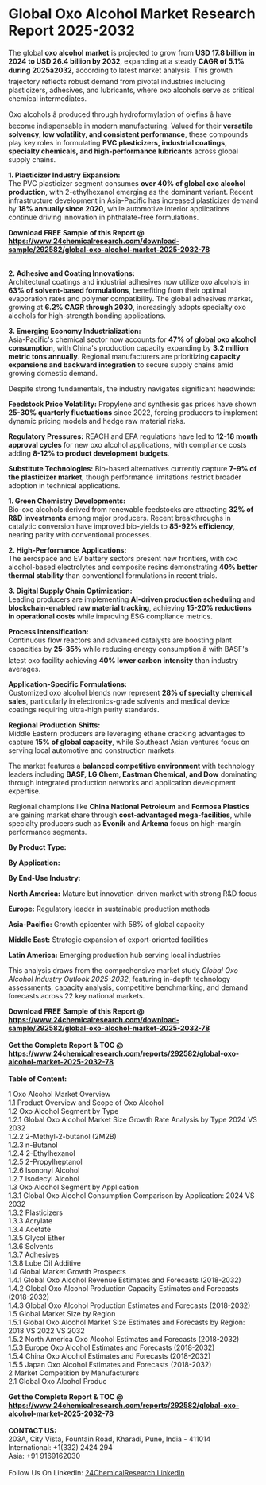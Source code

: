 <h1>Global Oxo Alcohol Market Research Report 2025-2032</h1><p>The global <strong>oxo alcohol market</strong> is projected to grow from <strong>USD 17.8 billion in 2024 to USD 26.4 billion by 2032</strong>, expanding at a steady <strong>CAGR of 5.1% during 2025â2032</strong>, according to latest market analysis. This growth trajectory reflects robust demand from pivotal industries including plasticizers, adhesives, and lubricants, where oxo alcohols serve as critical chemical intermediates.</p><p>Oxo alcohols â produced through hydroformylation of olefins â have become indispensable in modern manufacturing. Valued for their <strong>versatile solvency, low volatility, and consistent performance</strong>, these compounds play key roles in formulating <strong>PVC plasticizers, industrial coatings, specialty chemicals, and high-performance lubricants</strong> across global supply chains.</p><p><strong>1. Plasticizer Industry Expansion:</strong><br>
The PVC plasticizer segment consumes <strong>over 40% of global oxo alcohol production</strong>, with 2-ethylhexanol emerging as the dominant variant. Recent infrastructure development in Asia-Pacific has increased plasticizer demand by <strong>18% annually since 2020</strong>, while automotive interior applications continue driving innovation in phthalate-free formulations.</p><div><b>Download FREE Sample of this Report @ 
            <a href="https://www.24chemicalresearch.com/download-sample/292582/global-oxo-alcohol-market-2025-2032-78">
            https://www.24chemicalresearch.com/download-sample/292582/global-oxo-alcohol-market-2025-2032-78</a></b></div><br><p><strong>2. Adhesive and Coating Innovations:</strong><br>
Architectural coatings and industrial adhesives now utilize oxo alcohols in <strong>63% of solvent-based formulations</strong>, benefiting from their optimal evaporation rates and polymer compatibility. The global adhesives market, growing at <strong>6.2% CAGR through 2030</strong>, increasingly adopts specialty oxo alcohols for high-strength bonding applications.</p><p><strong>3. Emerging Economy Industrialization:</strong><br>
Asia-Pacific's chemical sector now accounts for <strong>47% of global oxo alcohol consumption</strong>, with China's production capacity expanding by <strong>3.2 million metric tons annually</strong>. Regional manufacturers are prioritizing <strong>capacity expansions and backward integration</strong> to secure supply chains amid growing domestic demand.</p><p>Despite strong fundamentals, the industry navigates significant headwinds:</p><p><strong>Feedstock Price Volatility:</strong> Propylene and synthesis gas prices have shown <strong>25-30% quarterly fluctuations</strong> since 2022, forcing producers to implement dynamic pricing models and hedge raw material risks.</p><p><strong>Regulatory Pressures:</strong> REACH and EPA regulations have led to <strong>12-18 month approval cycles</strong> for new oxo alcohol applications, with compliance costs adding <strong>8-12% to product development budgets</strong>.</p><p><strong>Substitute Technologies:</strong> Bio-based alternatives currently capture <strong>7-9% of the plasticizer market</strong>, though performance limitations restrict broader adoption in technical applications.</p><p><strong>1. Green Chemistry Developments:</strong><br>
Bio-oxo alcohols derived from renewable feedstocks are attracting <strong>32% of R&amp;D investments</strong> among major producers. Recent breakthroughs in catalytic conversion have improved bio-yields to <strong>85-92% efficiency</strong>, nearing parity with conventional processes.</p><p><strong>2. High-Performance Applications:</strong><br>
The aerospace and EV battery sectors present new frontiers, with oxo alcohol-based electrolytes and composite resins demonstrating <strong>40% better thermal stability</strong> than conventional formulations in recent trials.</p><p><strong>3. Digital Supply Chain Optimization:</strong><br>
Leading producers are implementing <strong>AI-driven production scheduling</strong> and <strong>blockchain-enabled raw material tracking</strong>, achieving <strong>15-20% reductions in operational costs</strong> while improving ESG compliance metrics.</p><p><strong>Process Intensification:</strong><br>
	Continuous flow reactors and advanced catalysts are boosting plant capacities by <strong>25-35%</strong> while reducing energy consumption â with BASF's latest oxo facility achieving <strong>40% lower carbon intensity</strong> than industry averages.</p><p><strong>Application-Specific Formulations:</strong><br>
	Customized oxo alcohol blends now represent <strong>28% of specialty chemical sales</strong>, particularly in electronics-grade solvents and medical device coatings requiring ultra-high purity standards.</p><p><strong>Regional Production Shifts:</strong><br>
	Middle Eastern producers are leveraging ethane cracking advantages to capture <strong>15% of global capacity</strong>, while Southeast Asian ventures focus on serving local automotive and construction markets.</p><p>The market features a <strong>balanced competitive environment</strong> with technology leaders including <strong>BASF, LG Chem, Eastman Chemical, and Dow</strong> dominating through integrated production networks and application development expertise.</p><p>Regional champions like <strong>China National Petroleum</strong> and <strong>Formosa Plastics</strong> are gaining market share through <strong>cost-advantaged mega-facilities</strong>, while specialty producers such as <strong>Evonik</strong> and <strong>Arkema</strong> focus on high-margin performance segments.</p><p><strong>By Product Type:</strong></p><p><strong>By Application:</strong></p><p><strong>By End-Use Industry:</strong></p><p><strong>North America:</strong> Mature but innovation-driven market with strong R&amp;D focus</p><p><strong>Europe:</strong> Regulatory leader in sustainable production methods</p><p><strong>Asia-Pacific:</strong> Growth epicenter with 58% of global capacity</p><p><strong>Middle East:</strong> Strategic expansion of export-oriented facilities</p><p><strong>Latin America:</strong> Emerging production hub serving local industries</p><p>This analysis draws from the comprehensive market study <em>Global Oxo Alcohol Industry Outlook 2025-2032</em>, featuring in-depth technology assessments, capacity analysis, competitive benchmarking, and demand forecasts across 22 key national markets.</p><div><b>Download FREE Sample of this Report @ 
            <a href="https://www.24chemicalresearch.com/download-sample/292582/global-oxo-alcohol-market-2025-2032-78">
            https://www.24chemicalresearch.com/download-sample/292582/global-oxo-alcohol-market-2025-2032-78</a></b></div><br><div><b>Get the Complete Report & TOC @ 
            <a href="https://www.24chemicalresearch.com/reports/292582/global-oxo-alcohol-market-2025-2032-78">
            https://www.24chemicalresearch.com/reports/292582/global-oxo-alcohol-market-2025-2032-78</a></b></div><br>
            <b>Table of Content:</b><p>1 Oxo Alcohol Market Overview<br />
    1.1 Product Overview and Scope of Oxo Alcohol<br />
    1.2 Oxo Alcohol Segment by Type<br />
        1.2.1 Global Oxo Alcohol Market Size Growth Rate Analysis by Type 2024 VS 2032<br />
        1.2.2 2-Methyl-2-butanol (2M2B)<br />
        1.2.3 n-Butanol<br />
        1.2.4 2-Ethylhexanol<br />
        1.2.5 2-Propylheptanol<br />
        1.2.6 Isononyl Alcohol<br />
        1.2.7 Isodecyl Alcohol<br />
    1.3 Oxo Alcohol Segment by Application<br />
        1.3.1 Global Oxo Alcohol Consumption Comparison by Application: 2024 VS 2032<br />
        1.3.2 Plasticizers<br />
        1.3.3 Acrylate<br />
        1.3.4 Acetate<br />
        1.3.5 Glycol Ether<br />
        1.3.6 Solvents<br />
        1.3.7 Adhesives<br />
        1.3.8 Lube Oil Additive<br />
    1.4 Global Market Growth Prospects<br />
        1.4.1 Global Oxo Alcohol Revenue Estimates and Forecasts (2018-2032)<br />
        1.4.2 Global Oxo Alcohol Production Capacity Estimates and Forecasts (2018-2032)<br />
        1.4.3 Global Oxo Alcohol Production Estimates and Forecasts (2018-2032)<br />
    1.5 Global Market Size by Region<br />
        1.5.1 Global Oxo Alcohol Market Size Estimates and Forecasts by Region: 2018 VS 2022 VS 2032<br />
        1.5.2 North America Oxo Alcohol Estimates and Forecasts (2018-2032)<br />
        1.5.3 Europe Oxo Alcohol Estimates and Forecasts (2018-2032)<br />
        1.5.4 China Oxo Alcohol Estimates and Forecasts (2018-2032)<br />
        1.5.5 Japan Oxo Alcohol Estimates and Forecasts (2018-2032)<br />
2 Market Competition by Manufacturers<br />
    2.1 Global Oxo Alcohol Produc</p><div><b>Get the Complete Report & TOC @ 
            <a href="https://www.24chemicalresearch.com/reports/292582/global-oxo-alcohol-market-2025-2032-78">
            https://www.24chemicalresearch.com/reports/292582/global-oxo-alcohol-market-2025-2032-78</a></b></div><br><b>CONTACT US:</b><br>
            203A, City Vista, Fountain Road, Kharadi, Pune, India - 411014<br>
            International: +1(332) 2424 294<br>
            Asia: +91 9169162030 <br><br>
            Follow Us On LinkedIn: <a href="https://www.linkedin.com/company/24chemicalresearch/">24ChemicalResearch LinkedIn</a>